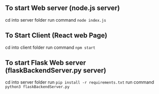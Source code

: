 ## To start Web server (node.js server)
cd into server folder
run command `node index.js`

## To Start Client (React web Page)
cd into client folder
run command `npm start`

## To start Flask Web server (flaskBackendServer.py server)
cd into server folder
run `pip install -r requirements.txt`
run command `python3 flaskBackendServer.py`
